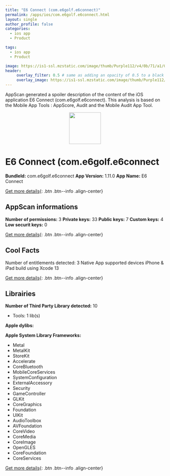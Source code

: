```yaml
---
title: "E6 Connect (com.e6golf.e6connect)"
permalink: /apps/ios/com.e6golf.e6connect.html
layout: single
author_profile: false
categories: 
  - ios app 
  - Product 

tags: 
  - ios app 
  - Product 

image: https://is1-ssl.mzstatic.com/image/thumb/Purple112/v4/0b/71/a1/0b71a15f-1f06-3178-1b22-d689115e50f7/AppIcon-1x_U007emarketing-0-7-0-85-220.png/512x512bb.jpg
header: 
     overlay_filter: 0.5 # same as adding an opacity of 0.5 to a black background
     overlay_image: https://is1-ssl.mzstatic.com/image/thumb/Purple112/v4/0b/71/a1/0b71a15f-1f06-3178-1b22-d689115e50f7/AppIcon-1x_U007emarketing-0-7-0-85-220.png/512x512bb.jpg
---
```

AppScan generated a spoiler description of the content of the iOS application E6 Connect (com.e6golf.e6connect). This analysis is based on the Mobile App Tools : AppScore, Audit and the Mobile Audit App Tool.

  
  
<div style="text-align: center;"><img src="https://is1-ssl.mzstatic.com/image/thumb/Purple112/v4/0b/71/a1/0b71a15f-1f06-3178-1b22-d689115e50f7/AppIcon-1x_U007emarketing-0-7-0-85-220.png/512x512bb.jpg" width="100" height="100"></div>  
  
# E6 Connect (com.e6golf.e6connect

**BundleId:** com.e6golf.e6connect
**App Version:** 1.11.0
**App Name:** E6 Connect


[Get more details](/pricing.html){: .btn .btn--info .align-center}  
  
## AppScan informations 

**Number of permissions:** 3
**Private keys:** 33
**Public keys:** 7
**Custom keys:** 4
**Low securit keys:** 0
  
[Get more details](/pricing.html){: .btn .btn--info .align-center}

## Cool Facts

Number of entitlements detected: 3
Native App
supported devices iPhone & iPad
build using Xcode 13
  
[Get more details](/pricing.html){: .btn .btn--info .align-center}

## Librairies 
**Number of Third Party Library detected:** 10
- Tools: 1 lib(s)

**Apple dylibs:**


**Apple System Library Frameworks:**
- Metal
- MetalKit
- StoreKit
- Accelerate
- CoreBluetooth
- MobileCoreServices
- SystemConfiguration
- ExternalAccessory
- Security
- GameController
- GLKit
- CoreGraphics
- Foundation
- UIKit
- AudioToolbox
- AVFoundation
- CoreVideo
- CoreMedia
- CoreImage
- OpenGLES
- CoreFoundation
- CoreServices


  
[Get more details](/pricing.html){: .btn .btn--info .align-center}

